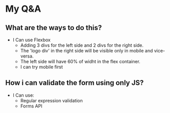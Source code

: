 # My Q&A

## What are the ways to do this?

- I Can use Flexbox
  - Adding 3 divs for the left side and 2 divs for the right side.
  - The 'logo div' in the right side will be visible only in mobile and vice-versa.
  - The left side will have 60% of widht in the flex container.
  - I can try mobile first

## How i can validate the form using only JS?

- I Can use:
  - Regular expression validation
  - Forms API